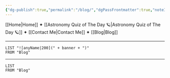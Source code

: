 ```yaml
---
{"dg-publish":true,"permalink":"/blog/","dgPassFrontmatter":true,"noteIcon":"","created":"","updated":""}
---
```



[[Home\|Home]] ✦ [[Astronomy Quiz of The Day 🪐\|Astronomy Quiz of The Day 🪐]] ✦ [[Contact Me\|Contact Me]] ✦ [[Blog\|Blog]]

-----
``` dataview
LIST "![anyName|200](" + banner + ")"
FROM "Blog"
```

-----

``` dataview
LIST
FROM "Blog"
```

